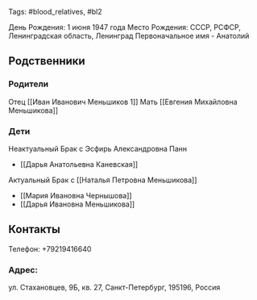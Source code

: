 Tags: #blood_relatives, #bl2

День Рождения: 1 июня 1947 года
Место Рождения: СССР, РСФСР, Ленинградская область, Ленинград
Первоначальное имя - Анатолий

## Родственники
### Родители
Отец [[Иван Иванович Меньшиков 1]]
Мать [[Евгения Михайловна Меньшикова]]

### Дети
Неактуальный Брак с Эсфирь Александровна Панн
- [[Дарья Анатольевна Каневская]]

Актуальный Брак с [[Наталья Петровна Меньшикова]]
- [[Мария Ивановна Чернышова]]
- [[Дарья Ивановна Меньшикова]]

## Контакты
Телефон: +79219416640

### Адрес:
ул. Стахановцев, 9Б, кв. 27, Санкт-Петербург, 195196, Россия